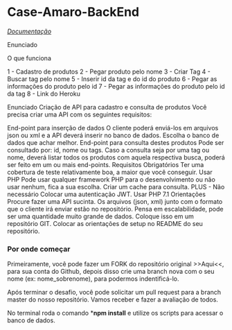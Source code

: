 # Case-Amaro-BackEnd

*[Documentação](https://documenter.getpostman.com/view/17589376/UVeDtnec)*

Enunciado

O que funciona

1 - Cadastro de produtos
2 - Pegar produto pelo nome
3 - Criar Tag
4 - Buscar tag pelo nome
5 - Inserir id da tag e do id do produto
6 - Pegar as informações do produto pelo id
7 - Pegar as informações do produto pelo id da tag
8 - Link do Heroku

Enunciado
Criação de API para cadastro e consulta de produtos
Você precisa criar uma API com os seguintes requisitos:

End-point para inserção de dados
O cliente poderá enviá-los em arquivos json ou xml e a API deverá inserir no banco de dados.
Escolha o banco de dados que achar melhor.
End-point para consulta destes produtos
Pode ser consultado por: id, nome ou tags. Caso a consulta seja por uma tag ou nome, deverá listar todos os produtos com aquela respectiva busca, poderá ser feito em um ou mais end-points.
Requisitos Obrigatórios
Ter uma cobertura de teste relativamente boa, a maior que você conseguir.
Usar PHP
Pode usar qualquer framework PHP para o desenvolvimento ou não usar nenhum, fica a sua escolha.
Criar um cache para consulta.
PLUS - Não necessário
Colocar uma autenticação JWT.
Usar PHP 7.1
Orientações
Procure fazer uma API sucinta.
Os arquivos (json, xml) junto com o formato que o cliente irá enviar estão no repositório.
Pensa em escalabilidade, pode ser uma quantidade muito grande de dados.
Coloque isso em um repositório GIT.
Colocar as orientações de setup no README do seu repositório.

### Por onde começar

Primeiramente, você pode fazer um FORK do repositório original >>Aqui<<, para sua conta do Github, depois disso crie uma branch nova com o seu nome (ex: nome_sobrenome), para podermos indentificá-lo.

Após terminar o desafio, você pode solicitar um pull request para a branch master do nosso repositório. Vamos receber e fazer a avaliação de todos.

No terminal roda o comando ***npm install** e utilize os scripts para acessar o banco de dados.
